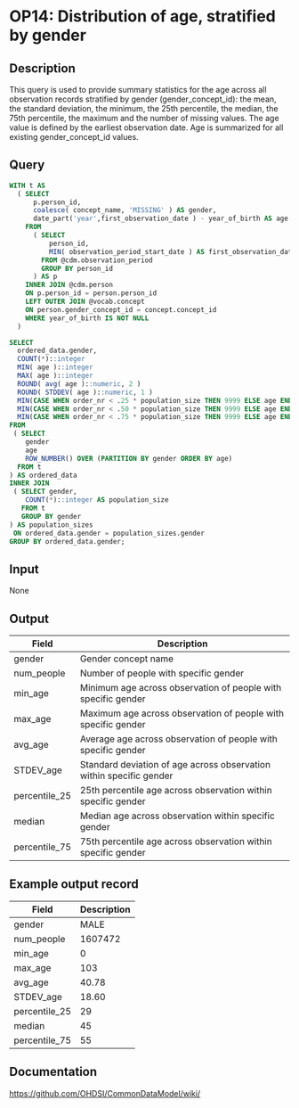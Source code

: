 <!---
Group:observation period
Name:OP14 Distribution of age, stratified by gender
Author:Patrick Ryan
CDM Version: 5.3
-->

# OP14: Distribution of age, stratified by gender

## Description
This query is used to provide summary statistics for the age across all observation records stratified by gender (gender_concept_id): the mean, the standard deviation, the minimum, the 25th percentile, the median, the 75th percentile, the maximum and the number of missing values. The age value is defined by the earliest observation date. Age is summarized for all existing gender_concept_id values.

## Query
```sql
WITH t AS 
  ( SELECT 
      p.person_id, 
      coalesce( concept_name, 'MISSING' ) AS gender,
      date_part('year',first_observation_date ) - year_of_birth AS age
    FROM 
      ( SELECT 
          person_id,
          MIN( observation_period_start_date ) AS first_observation_date
        FROM @cdm.observation_period
        GROUP BY person_id
      ) AS p
    INNER JOIN @cdm.person 
    ON p.person_id = person.person_id
    LEFT OUTER JOIN @vocab.concept 
    ON person.gender_concept_id = concept.concept_id
    WHERE year_of_birth IS NOT NULL
  )

SELECT
  ordered_data.gender,
  COUNT(*)::integer                                                               AS num_people,
  MIN( age )::integer                                                            AS min_age,
  MAX( age )::integer                                                             AS max_age,
  ROUND( avg( age )::numeric, 2 )                                                 AS avg_age,
  ROUND( STDDEV( age )::numeric, 1 )                                               AS STDEV_age,
  MIN(CASE WHEN order_nr < .25 * population_size THEN 9999 ELSE age END) AS percentile_25,
  MIN(CASE WHEN order_nr < .50 * population_size THEN 9999 ELSE age END) AS median,
  MIN(CASE WHEN order_nr < .75 * population_size THEN 9999 ELSE age END) AS percentile_75
FROM 
 ( SELECT 
    gender                                                               AS gender,
    age                                                                  AS age,
    ROW_NUMBER() OVER (PARTITION BY gender ORDER BY age)                 AS  order_nr
  FROM t
) AS ordered_data
INNER JOIN 
 ( SELECT gender,
    COUNT(*)::integer AS population_size
   FROM t
   GROUP BY gender
) AS population_sizes
 ON ordered_data.gender = population_sizes.gender
GROUP BY ordered_data.gender;
```

## Input

None

## Output

|  Field |  Description |
| --- | --- |
|  gender |  Gender concept name |
|  num_people |  Number of people with specific gender |
|  min_age |  Minimum age across observation of people with specific gender |
|  max_age |  Maximum age across observation of people with specific gender |
|  avg_age |  Average age across observation of people with specific gender |
|  STDEV_age |  Standard deviation of age across observation within specific gender |
|  percentile_25 |  25th percentile age across observation within specific gender |
|  median |  Median age across observation within specific gender |
|  percentile_75 |  75th percentile age across observation within specific gender |

## Example output record

|  Field |  Description |
| --- | --- |
|  gender |  MALE |
|  num_people |  1607472 |
|  min_age |  0 |
|  max_age |  103 |
|  avg_age |  40.78 |
|  STDEV_age |  18.60 |
|  percentile_25 |  29 |
|  median |  45 |
|  percentile_75 |  55 |



## Documentation
https://github.com/OHDSI/CommonDataModel/wiki/
